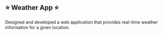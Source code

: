 ## ⭐ Weather App ⭐

Designed and developed a web application that provides real-time weather information for a given location.
